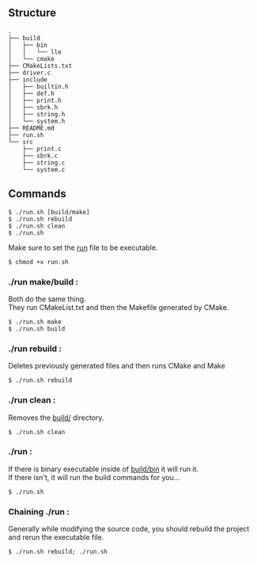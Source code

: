 ## Structure

```console
.
├── build
│   ├── bin
│   │   └── lle
│   └── cmake
├── CMakeLists.txt
├── driver.c
├── include
│   ├── builtin.h
│   ├── def.h
│   ├── print.h
│   ├── sbrk.h
│   ├── string.h
│   └── system.h
├── README.md
├── run.sh
└── src
    ├── print.c
    ├── sbrk.c
    ├── string.c
    └── system.c
```

## Commands

```console
$ ./run.sh [build/make]
$ ./run.sh rebuild
$ ./run.sh clean
$ ./run.sh
```

Make sure to set the <ins>run</ins> file to be executable.

```console
$ chmod +x run.sh
```

### ./run make/build :

Both do the same thing.
<br>They run CMakeList.txt and then the Makefile generated by CMake.

```console 
$ ./run.sh make
$ ./run.sh build
```

### ./run rebuild :

Deletes previously generated files and then runs CMake and Make

```console
$ ./run.sh rebuild
```

### ./run clean :

Removes the <ins>build/</ins> directory.

```console 
$ ./run.sh clean
```

### ./run :

If there is binary executable inside of <ins>build/bin</ins> it will run it.
<br>If there isn't, it will run the build commands for you...

```console
$ ./run.sh
```

### Chaining ./run :

Generally while modifying the source code, you should rebuild the project and rerun the executable file.
```
$ ./run.sh rebuild; ./run.sh
```
